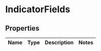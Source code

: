 # IndicatorFields

## Properties

 Name | Type | Description | Notes 
------|------|-------------|-------



